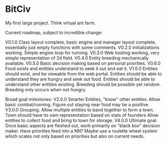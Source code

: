 # BitCiv
My first large project. Think virtual ant farm.


Current roadmap, subject to incredible change:

V0.1.0 Class layout complete, basic engine and manager layout complete, essentially just empty functions with some comments.
V0.2.0 Initializations working. Simple engine loop for running. 
V0.3.0 Web hosting working, very simple representation of 2d field. 
V0.4.0 Entity breeding mechanically available.
V0.5.0 Basic decision making based on personal priorities.
V0.6.0 Food exists and entities understand to seek it out and eat it.
V1.0.0 Entities should exist, and be viewable from the web portal. Entities should be able to understand they are hungry and seek out food.
        Entities should be able to understand other entities existing. Breeding should be possible yet random. Breeding only occurs when not hungry.

Broad goal milestones:
V2.0.0 Smarter Entities, "know" other entities. Allow basic combat/running. Figure out staying near food may be a positive.
V3.0.0 Grouping. Allow multiple entities to band together to form a town. Town should have its own representation based on stats of founders
        Allow entities to collect food and bring to town for storage.
V4.0.0 Ultimate goal. Once basic aspects are fleshed out, work primarily on "black box" decision maker. Have priorities feed into a NN? 
        Maybe use a roulette wheel system which scales not only based on priorities but also on current needs.
